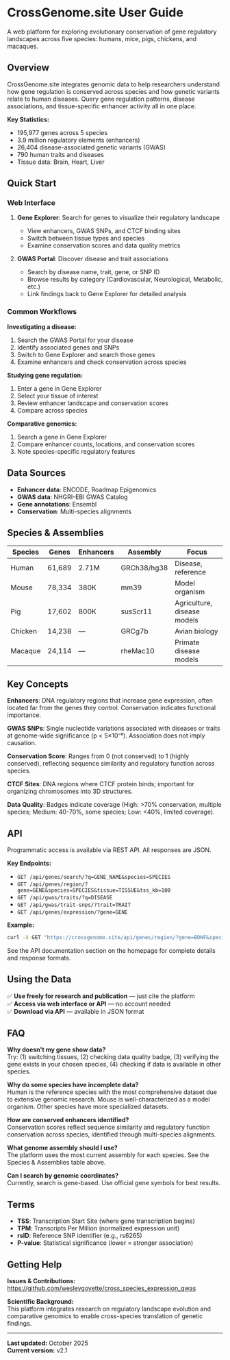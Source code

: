 # CrossGenome.site User Guide

A web platform for exploring evolutionary conservation of gene regulatory landscapes across five species: humans, mice, pigs, chickens, and macaques.

## Overview

CrossGenome.site integrates genomic data to help researchers understand how gene regulation is conserved across species and how genetic variants relate to human diseases. Query gene regulation patterns, disease associations, and tissue-specific enhancer activity all in one place.

**Key Statistics:**
- 195,977 genes across 5 species
- 3.9 million regulatory elements (enhancers)
- 26,404 disease-associated genetic variants (GWAS)
- 790 human traits and diseases
- Tissue data: Brain, Heart, Liver

## Quick Start

### Web Interface

1. **Gene Explorer**: Search for genes to visualize their regulatory landscape
   - View enhancers, GWAS SNPs, and CTCF binding sites
   - Switch between tissue types and species
   - Examine conservation scores and data quality metrics

2. **GWAS Portal**: Discover disease and trait associations
   - Search by disease name, trait, gene, or SNP ID
   - Browse results by category (Cardiovascular, Neurological, Metabolic, etc.)
   - Link findings back to Gene Explorer for detailed analysis

### Common Workflows

**Investigating a disease:**
1. Search the GWAS Portal for your disease
2. Identify associated genes and SNPs
3. Switch to Gene Explorer and search those genes
4. Examine enhancers and check conservation across species

**Studying gene regulation:**
1. Enter a gene in Gene Explorer
2. Select your tissue of interest
3. Review enhancer landscape and conservation scores
4. Compare across species

**Comparative genomics:**
1. Search a gene in Gene Explorer
2. Compare enhancer counts, locations, and conservation scores
3. Note species-specific regulatory features

## Data Sources

- **Enhancer data**: ENCODE, Roadmap Epigenomics
- **GWAS data**: NHGRI-EBI GWAS Catalog
- **Gene annotations**: Ensembl
- **Conservation**: Multi-species alignments

## Species & Assemblies

| Species | Genes | Enhancers | Assembly | Focus |
|---------|-------|-----------|----------|-------|
| Human | 61,689 | 2.71M | GRCh38/hg38 | Disease, reference |
| Mouse | 78,334 | 380K | mm39 | Model organism |
| Pig | 17,602 | 800K | susScr11 | Agriculture, disease models |
| Chicken | 14,238 | — | GRCg7b | Avian biology |
| Macaque | 24,114 | — | rheMac10 | Primate disease models |

## Key Concepts

**Enhancers**: DNA regulatory regions that increase gene expression, often located far from the genes they control. Conservation indicates functional importance.

**GWAS SNPs**: Single nucleotide variations associated with diseases or traits at genome-wide significance (p < 5×10⁻⁸). Association does not imply causation.

**Conservation Score**: Ranges from 0 (not conserved) to 1 (highly conserved), reflecting sequence similarity and regulatory function across species.

**CTCF Sites**: DNA regions where CTCF protein binds; important for organizing chromosomes into 3D structures.

**Data Quality**: Badges indicate coverage (High: >70% conservation, multiple species; Medium: 40-70%, some species; Low: <40%, limited coverage).

## API

Programmatic access is available via REST API. All responses are JSON.

**Key Endpoints:**
- `GET /api/genes/search/?q=GENE_NAME&species=SPECIES`
- `GET /api/genes/region/?gene=GENE&species=SPECIES&tissue=TISSUE&tss_kb=100`
- `GET /api/gwas/traits/?q=DISEASE`
- `GET /api/gwas/trait-snps/?trait=TRAIT`
- `GET /api/genes/expression/?gene=GENE`

**Example:**
```bash
curl -X GET "https://crossgenome.site/api/genes/region/?gene=BDNF&species=human_hg38&tissue=Brain&tss_kb=100"
```

See the API documentation section on the homepage for complete details and response formats.

## Using the Data

✅ **Use freely for research and publication** — just cite the platform  
✅ **Access via web interface or API** — no account needed  
✅ **Download via API** — available in JSON format  

## FAQ

**Why doesn't my gene show data?**  
Try: (1) switching tissues, (2) checking data quality badge, (3) verifying the gene exists in your chosen species, (4) checking if data is available in other species.

**Why do some species have incomplete data?**  
Human is the reference species with the most comprehensive dataset due to extensive genomic research. Mouse is well-characterized as a model organism. Other species have more specialized datasets.

**How are conserved enhancers identified?**  
Conservation scores reflect sequence similarity and regulatory function conservation across species, identified through multi-species alignments.

**What genome assembly should I use?**  
The platform uses the most current assembly for each species. See the Species & Assemblies table above.

**Can I search by genomic coordinates?**  
Currently, search is gene-based. Use official gene symbols for best results.

## Terms

- **TSS**: Transcription Start Site (where gene transcription begins)
- **TPM**: Transcripts Per Million (normalized expression unit)
- **rsID**: Reference SNP identifier (e.g., rs6265)
- **P-value**: Statistical significance (lower = stronger association)

## Getting Help

**Issues & Contributions:**  
https://github.com/wesleygoyette/cross_species_expression_gwas

**Scientific Background:**  
This platform integrates research on regulatory landscape evolution and comparative genomics to enable cross-species translation of genetic findings.

---

**Last updated:** October 2025  
**Current version:** v2.1